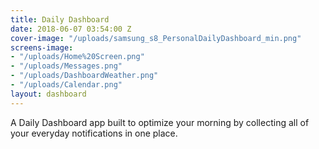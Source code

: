 ```yaml
---
title: Daily Dashboard
date: 2018-06-07 03:54:00 Z
cover-image: "/uploads/samsung_s8_PersonalDailyDashboard_min.png"
screens-image:
- "/uploads/Home%20Screen.png"
- "/uploads/Messages.png"
- "/uploads/DashboardWeather.png"
- "/uploads/Calendar.png"
layout: dashboard
---
```


A Daily Dashboard app built to optimize your morning by collecting all of your everyday notifications in one place.